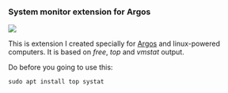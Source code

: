 <h3>System monitor extension for Argos</h3>

<img src="http://i.imgur.com/HcIqehd.png">

This is extension I created specially for [Argos](https://github.com/p-e-w/argos) and linux-powered computers.
It is based on *free*, *top* and *vmstat* output.

Do before you going to use this:

```sudo apt install top systat```
